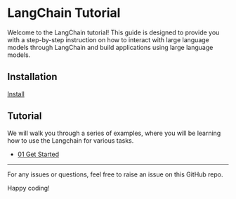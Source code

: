 # LangChain Tutorial

Welcome to the LangChain tutorial! This guide is designed to provide you with a step-by-step instruction on how to interact with large language models through LangChain and build applications using large language models.

## Installation
[Install](./docs/install.md)

## Tutorial

We will walk you through a series of examples, where you will be learning how to use the Langchain for various tasks.

* [01 Get Started](./01-get-started/README.md) 

---

For any issues or questions, feel free to raise an issue on this GitHub repo.

Happy coding!
